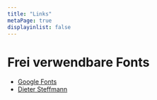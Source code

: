 ```yaml
---
title: "Links"
metaPage: true
displayinlist: false
---
```


# Frei verwendbare Fonts

* [Google Fonts](https://fonts.google.com/)
* [Dieter Steffmann](http://www.steffmann.de/wordpress/)

